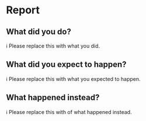 <!--
ℹ Please fill out this template when filing an issue. All lines beginning with an ℹ symbol instruct you with what info we expect.

Please, read the [CONTRIBUTING guide](https://github.com/ppraveentr/MobileCore/blob/master/.github/CONTRIBUTING.md) before submitting the PR or reporting a bug.
-->

# Report

## What did you do?

ℹ Please replace this with what you did.

## What did you expect to happen?

ℹ Please replace this with what you expected to happen.

## What happened instead?

ℹ Please replace this with of what happened instead.
